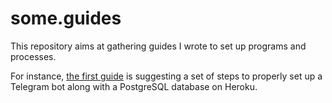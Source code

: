 # some.guides

This repository aims at gathering guides I wrote to set up programs and processes.  
 
For instance, [the first guide](./telegram_psql_heroku.md) is suggesting a set of steps to properly set up a Telegram bot along with a PostgreSQL database on Heroku.  

